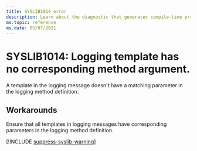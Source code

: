 ```yaml
---
title: SYSLIB1014 error
description: Learn about the diagnostic that generates compile-time error SYSLIB1014.
ms.topic: reference
ms.date: 05/07/2021
---
```


# SYSLIB1014: Logging template has no corresponding method argument.

A template in the logging message doesn't have a matching parameter in the logging method definition.

## Workarounds

Ensure that all templates in logging messages have corresponding parameters in the logging method definition.

[!INCLUDE [suppress-syslib-warning](includes/suppress-syslib-diagnostics.md)]
